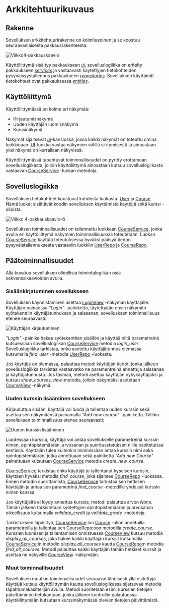 # Arkkitehtuurikuvaus

## Rakenne

Sovelluksen arkkitehtuurirakenne on kolmitasoinen ja se koostuu seuraavanlaisesta pakkausrakenteesta:

![Viikko4-pakkauskaavio](https://user-images.githubusercontent.com/55188494/115162660-122e3c00-a0a5-11eb-908c-f1968a0871e6.png)

Käyttöliittymä sisältyy pakkaukseen [_ui_](https://github.com/juhana-peltomaa/ot-harjoitustyo/tree/master/CourseTrackerApp/src/ui), sovelluslogiikka on eritelty pakkaukseen [_services_](https://github.com/juhana-peltomaa/ot-harjoitustyo/tree/master/CourseTrackerApp/src/services) ja vastaavasti käytettyjen tietokohteiden pysyväisyystallennus pakkaukseen [_repositories_](https://github.com/juhana-peltomaa/ot-harjoitustyo/tree/master/CourseTrackerApp/src/repositories). Sovelluksen käyttämät tietokohteet ovat pakkauksessa [_entities_](https://github.com/juhana-peltomaa/ot-harjoitustyo/tree/master/CourseTrackerApp/src/entities). 

## Käyttöliittymä

Käyttöliittymässä on kolme eri näkymää:
 - Kirjautumisnäkymä
 - Uuden käyttäjän luomisnäkymä
 - Kurssinäkymä

Näkymät sijaitsevat [_ui_](https://github.com/juhana-peltomaa/ot-harjoitustyo/tree/master/CourseTrackerApp/src/ui)-kansiossa, jossa kaikki näkymät on toteuttu omina luokkinaan. [UI](https://github.com/juhana-peltomaa/ot-harjoitustyo/blob/master/CourseTrackerApp/src/ui/ui.py)-luokka vastaa näkymien välillä siirtymisestä ja ainoastaan yksi näkymä on kerrallaan näkyvissä. 

Käyttöliittymässä tapahtuvat toiminnallisuudet on pyritty erottamaan sovelluslogiikasta, jolloin käyttöliittymä ainoastaan kutsuu sovelluslogiikasta vastaavan [CourseService](https://github.com/juhana-peltomaa/ot-harjoitustyo/blob/master/CourseTrackerApp/src/services/course_service.py) -luokan metodeja.

## Sovelluslogiikka

Sovelluksen tietokohteet koostuvat kahdesta luokasta: [User](https://github.com/juhana-peltomaa/ot-harjoitustyo/blob/master/CourseTrackerApp/src/entities/user.py) ja [Course](https://github.com/juhana-peltomaa/ot-harjoitustyo/blob/master/CourseTrackerApp/src/entities/course.py). Nämä luokat sisältävät koodin sovelluksen käyttämistä käyttäjä sekä kurssi -olioista. 

![Viikko 4-pakkauskaavio-6](https://user-images.githubusercontent.com/55188494/115162423-badb9c00-a0a3-11eb-923e-c39171d18a86.png)

Sovelluksen toiminnallisuudet on tallennettu luokkaan [CourseService](https://github.com/juhana-peltomaa/ot-harjoitustyo/blob/master/CourseTrackerApp/src/services/course_service.py), jonka avulla eri käyttöliittymä näkymien toiminnallisuuksia toteutetaan. Luokan [CourseService](https://github.com/juhana-peltomaa/ot-harjoitustyo/blob/master/CourseTrackerApp/src/services/course_service.py) käyttää toteutuksessa hyväksi pääsyä tiedon pysyväistallennuksesta vastaaviin luokkiin [UserRepo](https://github.com/juhana-peltomaa/ot-harjoitustyo/blob/master/CourseTrackerApp/src/repositories/user_repo.py) ja [CourseRepo](https://github.com/juhana-peltomaa/ot-harjoitustyo/blob/master/CourseTrackerApp/src/repositories/course_repo.py). 


## Päätoiminnallisuudet

Alla kuvatuu sovelluksen olleellisia toimintalogiikan osia sekvenssikaavioiden avulla.

### Sisäänkirjatuminen sovellukseen

Sovelluksen käynnistäminen asettaa [LoginView](https://github.com/juhana-peltomaa/ot-harjoitustyo/blob/master/CourseTrackerApp/src/ui/login_view.py) -näkymän käyttäjälle. Käyttäjän painaessa _"Login"_ -painiketta, täytettyään ensin näkymän syötekenttiin käyttäjätunnuksen ja salasanan, sovellusksen toiminnallisuus etenee seuraavasti:

![Käyttäjän kirjautuminen](https://user-images.githubusercontent.com/55188494/116088508-3809a100-a6a2-11eb-8bdc-18a19c7de7b1.png)

_"Login"_ -painike hakee syötekenttien sisällön ja käyttää niitä parametreinä kutsuessaan sovelluslogiikan [CourseService](https://github.com/juhana-peltomaa/ot-harjoitustyo/blob/master/CourseTrackerApp/src/services/course_service.py) metodia _login_user_. Sovelluslogiikka tarkistaa, onko asetettu käyttäjätunnus olemassa kutsumalla _find_user_ -metodia [UserRepo](https://github.com/juhana-peltomaa/ot-harjoitustyo/blob/master/CourseTrackerApp/src/repositories/user_repo.py) -luokasta. 

Jos käyttäjä on olemassa, palauttaa metodi käyttäjän tiedot, jonka jälkeen sovelluslogiikka tarkistaa vastaavatko ne paramentreinä annettuja salasanaa ja käyttäjätunnusta. Jos täsmää, metodi asettaa käyttäjän nykykäyttäjäksi ja kutsuu _show_courses_view_-metodia, jolloin näkymäksi asetetaan [CourseView](https://github.com/juhana-peltomaa/ot-harjoitustyo/blob/master/CourseTrackerApp/src/ui/course_view.py) -näkymä. 

### Uuden kurssin lisääminen sovellukseen

Kirjauduttua sisään, käyttäjä voi luoda ja tallentaa uuden kurssin sekä asettaa sen näkymäänsä painamalla _"Add new course"_ -painiketta. Tällöin sovelluksen toiminnallisuus etenee seuraavasti:

![Uuden kurssin lisääminen](https://user-images.githubusercontent.com/55188494/116094913-393dcc80-a6a8-11eb-94bd-3256acc272ac.png)

Luodessaan kurssia, käyttäjä voi antaa sovellukselle parametreinä kurssin nimen, opintopistemäärän, arvosanan ja suoritusstatuksen niille osoitetuissa kentissä. Käyttäjän tulee kuitenkin minimissään antaa kurssin nimi sekä opintopistemäärän, jotka annettuaan sekä painiketta _"Add new Course"_ painettuaan kutsutaan [CourseService](https://github.com/juhana-peltomaa/ot-harjoitustyo/blob/master/CourseTrackerApp/src/services/course_service.py) metodia _create_new_course_. 

[CourseService](https://github.com/juhana-peltomaa/ot-harjoitustyo/blob/master/CourseTrackerApp/src/services/course_service.py) tarkistaa onko käyttäjä jo tallentanut kyseisen kurssin, käyttäen hyväksi metodia _find_course_, joka sijaitsee [CourseRepo](https://github.com/juhana-peltomaa/ot-harjoitustyo/blob/master/CourseTrackerApp/src/repositories/course_repo.py) -luokassa. Ennen metodin suorittamista, [CourseService](https://github.com/juhana-peltomaa/ot-harjoitustyo/blob/master/CourseTrackerApp/src/services/course_service.py) tarkistaa sen hetkisen käyttäjän ja antaa sen parametrinä _find_course_ -metodille yhdessä kurssin nimen kanssa. 

Jos käyttäjältä ei löydy annettua kurssia, metodi palauttaa arvon _None_. Tämän jälkeen tarkistetaan syötettyjen opintopistemäärän ja arvosanan oikeellisuus kutsumalla _validate_credit_ ja _validate_grade_ -metodeja. 

Tarkistuksien läpäistyä, [CourseService](https://github.com/juhana-peltomaa/ot-harjoitustyo/blob/master/CourseTrackerApp/src/services/course_service.py) luo [Course](https://github.com/juhana-peltomaa/ot-harjoitustyo/blob/master/CourseTrackerApp/src/entities/course.py) -olion annetuilla parametreilla ja tallentaa sen [CourseRepo](https://github.com/juhana-peltomaa/ot-harjoitustyo/blob/master/CourseTrackerApp/src/repositories/course_repo.py):oon metodilla _create_course_. Kurssien luomisen ja tallentamisen onnistuessa [CourseView](https://github.com/juhana-peltomaa/ot-harjoitustyo/blob/master/CourseTrackerApp/src/ui/course_view.py) kutsuu metodia _display_all_courses_, joka hakee kaikki käyttäjän kurssit kutsumalla [CourseService](https://github.com/juhana-peltomaa/ot-harjoitustyo/blob/master/CourseTrackerApp/src/services/course_service.py):in metodin _display_all_courses_ kautta [CourseRepo](https://github.com/juhana-peltomaa/ot-harjoitustyo/blob/master/CourseTrackerApp/src/repositories/course_repo.py):n metodia _find_all_courses_. Metodi palauttaa kaikki käyttäjän tämän hetkiset kurssit ja asettaa ne näkyville [CourseView](https://github.com/juhana-peltomaa/ot-harjoitustyo/blob/master/CourseTrackerApp/src/ui/course_view.py) -näkymään.

### Muut toiminnallisuudet

Sovelluksen muutkin toiminnallisuudet seuraavat läheisesti yllä esitettyjä - käyttäjä kutsuu käyttöliittymän kautta sovelluslogiikassa sijatsevaa metodia tapahtumakäsittelijän avulla. Metodi suoritetaan esim. kurssien tietojen päivittäminen tietokantaan, jonka jälkeen kontrollin palautuessa käyttöliittymään kutsutaan kurssinäkymässä olevien tietojen päivittämistä. 
